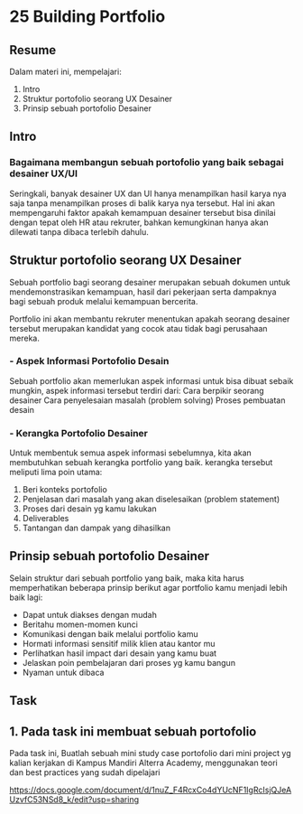 # 25 Building Portfolio

## Resume
Dalam materi ini, mempelajari:
1. Intro
2. Struktur portofolio seorang UX Desainer
3. Prinsip sebuah portofolio Desainer


## Intro
### Bagaimana membangun sebuah portofolio yang baik sebagai desainer UX/UI

Seringkali, banyak desainer UX dan UI hanya menampilkan hasil karya nya saja tanpa menampilkan proses di balik karya nya tersebut. Hal ini akan mempengaruhi faktor apakah kemampuan desainer tersebut bisa dinilai dengan tepat oleh HR atau rekruter, bahkan kemungkinan hanya akan dilewati tanpa dibaca terlebih dahulu.

##  Struktur portofolio seorang UX Desainer
Sebuah portfolio bagi seorang desainer merupakan sebuah dokumen untuk mendemonstrasikan kemampuan, hasil dari pekerjaan serta dampaknya bagi sebuah produk melalui kemampuan bercerita. 

Portfolio ini akan membantu rekruter menentukan apakah seorang desainer tersebut merupakan kandidat yang cocok atau tidak bagi perusahaan mereka.

### - Aspek Informasi Portofolio Desain
Sebuah portfolio akan memerlukan aspek informasi untuk bisa dibuat sebaik mungkin, aspek informasi tersebut terdiri dari:
Cara berpikir seorang desainer
Cara penyelesaian masalah (problem solving)
Proses pembuatan desain


### - Kerangka Portofolio Desainer
Untuk membentuk semua aspek informasi sebelumnya, kita akan membutuhkan sebuah kerangka portfolio yang baik. kerangka tersebut meliputi lima poin utama:
1. Beri konteks portofolio
2. Penjelasan dari masalah yang akan diselesaikan (problem statement)
3. Proses dari desain yg kamu lakukan
4. Deliverables
5. Tantangan dan dampak yang dihasilkan

## Prinsip sebuah portofolio Desainer
Selain struktur dari sebuah portfolio yang baik, maka kita harus memperhatikan beberapa prinsip berikut agar portfolio kamu menjadi lebih baik lagi:
- Dapat untuk diakses dengan mudah
- Beritahu momen-momen kunci
- Komunikasi dengan baik melalui portfolio kamu
- Hormati informasi sensitif milik klien atau kantor mu
- Perlihatkan hasil impact dari desain yang kamu buat
- Jelaskan poin pembelajaran dari proses yg kamu bangun
- Nyaman untuk dibaca



## Task
## 1. Pada task ini membuat sebuah portofolio
Pada task ini, Buatlah sebuah mini study case portofolio dari mini project yg kalian kerjakan di Kampus Mandiri Alterra Academy, menggunakan teori dan best practices yang sudah dipelajari

https://docs.google.com/document/d/1nuZ_F4RcxCo4dYUcNF1IgRcIsjQJeAUzvfC53NSd8_k/edit?usp=sharing







